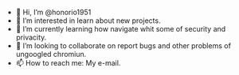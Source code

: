 - 👋 Hi, I’m @honorio1951
- 👀 I’m interested in learn about new projects.
- 🌱 I’m currently learning how navigate whit some of security and privacity.
- 💞️ I’m looking to collaborate on report bugs and other problems of ungoogled chromiun.
- 📫 How to reach me: My e-mail.

<!---
honorio1951/honorio1951 is a ✨ special ✨ repository because its `README.md` (this file) appears on your GitHub profile.
You can click the Preview link to take a look at your changes.
--->
